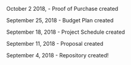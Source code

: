 October 2 2018, - Proof of Purchase created

September 25, 2018 - Budget Plan created

September 18, 2018 - Project Schedule created

September 11, 2018 - Proposal created

September 4, 2018 - Repository created!
